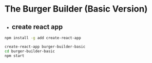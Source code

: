 # The Burger Builder (Basic Version)

- ## **create react app**

```sh
npm install -g add create-react-app

create-react-app burger-builder-basic
cd burger-builder-basic
npm start
```
